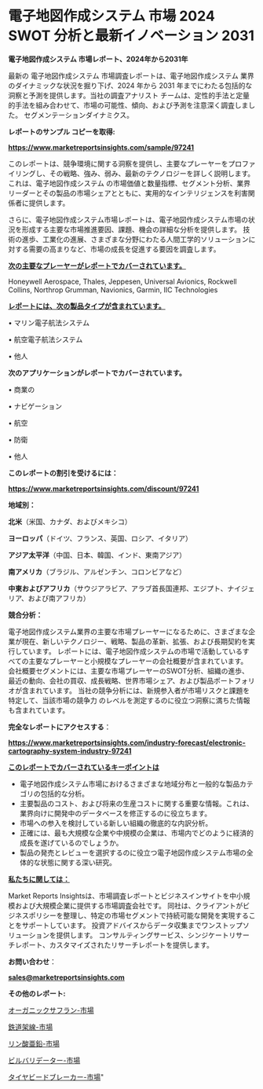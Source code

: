 # 電子地図作成システム 市場 2024 SWOT 分析と最新イノベーション 2031

<strong>電子地図作成システム 市場レポート、2024年から2031年</strong>

最新の 電子地図作成システム 市場調査レポートは、電子地図作成システム 業界のダイナミックな状況を掘り下げ、2024 年から 2031 年までにわたる包括的な洞察と予測を提供します。当社の調査アナリスト チームは、定性的手法と定量的手法を組み合わせて、市場の可能性、傾向、および予測を注意深く調査しました。 セグメンテーションダイナミクス。



<strong>レポートのサンプル コピーを取得:</strong> <a href=https://www.marketreportsinsights.com/sample/97241>

<strong><u>https://www.marketreportsinsights.com/sample/97241</u></strong></a>

このレポートは、競争環境に関する洞察を提供し、主要なプレーヤーをプロファイリングし、その戦略、強み、弱み、最新のテクノロジーを詳しく説明します。 これは、電子地図作成システム の市場価値と数量指標、セグメント分析、業界リーダーとその製品の市場シェアとともに、実用的なインテリジェンスを利害関係者に提供します。

さらに、電子地図作成システム市場レポートは、電子地図作成システム市場の状況を形成する主要な市場推進要因、課題、機会の詳細な分析を提供します。 技術の進歩、工業化の進展、さまざまな分野にわたる人間工学的ソリューションに対する需要の高まりなど、市場の成長を促進する要因を調査します。



<strong><u>次の主要なプレーヤーがレポートでカバーされています。</u></strong>

Honeywell Aerospace, Thales, Jeppesen, Universal Avionics, Rockwell Collins, Northrop Grumman, Navionics, Garmin, IIC Technologies



<strong><u><b>レポートには、次の製品タイプが含まれています。</b></u></strong>

• マリン電子航法システム

• 航空電子航法システム

• 他人



<strong><b>次のアプリケーションがレポートでカバーされています。</b></strong>

• 商業の

• ナビゲーション

• 航空

• 防衛

• 他人



<strong><b>このレポートの割引を受けるには：</b></strong><a href=https://www.marketreportsinsights.com/discount/97241>

<strong><u>https://www.marketreportsinsights.com/discount/97241</u></strong></a>



<strong>地域別：</strong>



<strong>北米</strong>（米国、カナダ、およびメキシコ）



<strong>ヨーロッパ</strong>（ドイツ、フランス、英国、ロシア、イタリア）



<strong>アジア太平洋</strong>（中国、日本、韓国、インド、東南アジア）



<strong>南アメリカ</strong>（ブラジル、アルゼンチン、コロンビアなど）



<strong>中東およびアフリカ</strong>（サウジアラビア、アラブ首長国連邦、エジプト、ナイジェリア、および南アフリカ）



<strong>競合分析：</strong>

電子地図作成システム業界の主要な市場プレーヤーになるために、さまざまな企業が現在、新しいテクノロジー、戦略、製品の革新、拡張、および長期契約を実行しています。 レポートには、電子地図作成システムの市場で活動しているすべての主要なプレーヤーと小規模なプレーヤーの会社概要が含まれています。 会社概要セグメントには、主要な市場プレーヤーのSWOT分析、組織の進歩、最近の動向、会社の買収、成長戦略、世界市場シェア、および製品ポートフォリオが含まれています。 当社の競争分析には、新規参入者が市場リスクと課題を特定して、当該市場の競争力 のレベルを測定するのに役立つ洞察に満ちた情報も含まれています。



<strong>完全なレポートにアクセスする</strong>：

<a href=https://www.marketreportsinsights.com/industry-forecast/electronic-cartography-system-industry-97241>

<strong><u>https://www.marketreportsinsights.com/industry-forecast/electronic-cartography-system-industry-97241</u></strong></a>



<strong><u><b>このレポートでカバーされているキーポイントは</b></u></strong>
<ul>
  <li>電子地図作成システム市場におけるさまざまな地域分布と一般的な製品カテゴリの包括的な分析。</li>
  <li>主要製品のコスト、および将来の生産コストに関する重要な情報。これは、業界向けに開発中のデータベースを修正するのに役立ちます。</li>
  <li>市場への参入を検討している新しい組織の徹底的な内訳分析。</li>
  <li>正確には、最も大規模な企業や中規模の企業は、市場内でどのように経済的成長を遂げているのでしょうか。</li>
  <li>製品の発売とレビューを選択するのに役立つ電子地図作成システム市場の全体的な状態に関する深い研究。</li>
</ul>


<strong><u><b>私たちに関しては：</b></u></strong>

Market Reports Insightsは、市場調査レポートとビジネスインサイトを中小規模および大規模企業に提供する市場調査会社です。 同社は、クライアントがビジネスポリシーを整理し、特定の市場セグメントで持続可能な開発を実現することをサポートしています。 投資アドバイスからデータ収集までワンストップソリューションを提供します。 コンサルティングサービス、シンジケートリサーチレポート、カスタマイズされたリサーチレポートを提供します。



<strong><b>お問い合わせ</b></strong>：

<a href=mailto:sales@marketreportsinsights.com>

<strong><u>sales@marketreportsinsights.com</u></strong></a>



<strong>その他のレポート:</strong>

<a href=https://www.linkedin.com/pulse/オーガニックサフラン-市場-2023-最新の-cagr-および成長分析-m2opf/>オーガニックサフラン-市場</a>

<a href=https://www.linkedin.com/pulse/鉄道架線-市場-2023-総合分析と事業成長戦略-2030-pr-news-hub-3ektf/>鉄道架線-市場</a>

<a href=https://www.linkedin.com/pulse/リン酸亜鉛-市場-2023-推進要因と成長機会-2030-pr-news-hub-h3iec/>リン酸亜鉛-市場</a>

<a href=https://www.linkedin.com/pulse/ビルバリデーター-市場-2023-最新の-cagr-および成長分析-2030-ffrdf/>ビルバリデーター-市場</a>

<a href=https://www.linkedin.com/pulse/タイヤビードブレーカー-市場-2023-収益と成長ドライバー-2030-o7xkf/>タイヤビードブレーカー-市場</a>"

